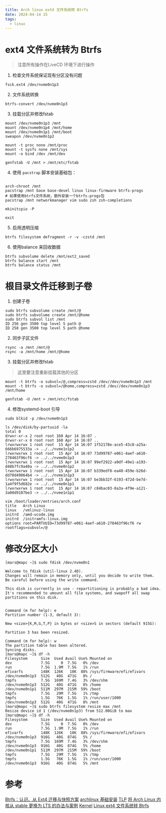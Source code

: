 ```yaml
---
title: Arch linux ext4 文件系统转 Btrfs
date: 2024-04-14 15
tags:
  - linux
---
```

# ext4 文件系统转为 Btrfs

> 注意所有操作在LiveCD 环境下进行操作

1. 检查文件系统保证现有分区没有问题
```Shell
fsck.ext4 /dev/nvme0n1p3
```
2. 文件系统转换
```Shell
btrfs-convert /dev/nvme0n1p3
```
3. 挂载分区并修改fstab
```Shell
mount /dev/nvme0n1p3 /mnt
mount /dev/nvme0n1p4 /mnt/home
mount /dev/nvme0n1p1 /mnt/boot
sweapon /dev/nvme0n1p2

mount -t proc none /mnt/proc
mount -t sysfs none /mnt/sys
mount -o bind /dev /mnt/dev

genfstab -U /mnt > /mnt/etc/fstab

```
4. 使用 `pacstrap` 脚本安装基础包：
```Shell

arch-chroot /mnt 
pacstrap /mnt base base-devel linux linux-firmware btrfs-progs
# 如果使用btrfs文件系统，额外安装一个btrfs-progs包
pacstrap /mnt networkmanager vim sudo zsh zsh-completions

mkinitcpio -P

exit
```
5. 启用透明压缩
```Shell
btrfs filesystem defragment -r -v -czstd /mnt
```
6. 使用balance 来回收数据
```Shell
btrfs subvolume delete /mnt/ext2_saved
btrfs balance start /mnt
btrfs balance status /mnt
```
# 根目录文件迁移到子卷

1. 创建子卷
```Shell
sudo btrfs subvolume create /mnt/@
sudo btrfs subvolume create /mnt/@home
sudo btrfs subvol list /mnt  
ID 256 gen 3500 top level 5 path @  
ID 258 gen 3500 top level 5 path @home
```
2. 同步子区文件
```Shell
rsync -a /mnt /mnt/@
rsync -a /mnt/home /mnt/@home
```
3. 挂载分区并修改fstab
> 这里要注意重新挂载其他的分区
```Shell
mount -t btrfs -o subvol=/@,compress=zstd /dev//dev/nvme0n1p3 /mnt
mount -t btrfs -o subvol=/@home,compress=zstd /dev//dev/nvme0n1p3 /mnt/home

genfstab -U /mnt > /mnt/etc/fstab
```
4. 修改systemd-boot 引导
```Shell
sudo blkid -p /dev/nvme0n1p3  

ls /dev/disk/by-partuuid -la  
total 0  
drwxr-xr-x 2 root root 160 Apr 14 16:07 .  
drwxr-xr-x 8 root root 160 Apr 14 16:07 ..  
lrwxrwxrwx 1 root root  15 Apr 14 16:07 1f52178e-ace5-43c8-a25a-666b6975533a -> ../../nvme1n1p2  
lrwxrwxrwx 1 root root  15 Apr 14 16:07 73d99787-e061-4aef-a610-278463f96cf6 -> ../../nvme0n1p3  
lrwxrwxrwx 1 root root  15 Apr 14 16:07 99ef2922-a9df-49e1-a193-d48b7fc9a40a -> ../../nvme0n1p2  
lrwxrwxrwx 1 root root  15 Apr 14 16:07 b339edf8-ea40-459e-b26d-dd70d49064b4 -> ../../nvme1n1p3  
lrwxrwxrwx 1 root root  15 Apr 14 16:07 be3bb32f-6193-472d-be7d-1a4f9f5d682e -> ../../nvme0n1p1  
lrwxrwxrwx 1 root root  15 Apr 14 16:07 c84bac03-8a3a-4f9e-a121-3a00d9187be3 -> ../../nvme1n1p1

vim /boot/loader/entries/arch.conf    
title   Arch Linux  
linux   /vmlinuz-linux  
initrd  /amd-ucode.img  
initrd  /initramfs-linux.img  
options root=PARTUUID=73d99787-e061-4aef-a610-278463f96cf6 rw rootflags=subvol=/@
```

# 修改分区大小
```Shell
[mars@mapc ~]$ sudo fdisk /dev/nvme0n1                 
  
Welcome to fdisk (util-linux 2.40).  
Changes will remain in memory only, until you decide to write them.  
Be careful before using the write command.  
  
This disk is currently in use - repartitioning is probably a bad idea.  
It's recommended to umount all file systems, and swapoff all swap  
partitions on this disk.  
  
  
Command (m for help): e  
Partition number (1-3, default 3):    
  
New <size>{K,M,G,T,P} in bytes or <size>S in sectors (default 915G):    
  
Partition 3 has been resized.  
  
Command (m for help): w  
The partition table has been altered.  
Syncing disks.
[mars@mapc ~]$ df -h                     
Filesystem      Size  Used Avail Use% Mounted on  
dev             7.5G     0  7.5G   0% /dev  
run             7.5G  1.9M  7.5G   1% /run  
efivarfs        148K  126K   18K  88% /sys/firmware/efi/efivars  
/dev/nvme0n1p3  512G   40G  471G   8% /  
tmpfs           7.5G  169M  7.4G   3% /dev/shm  
/dev/nvme0n1p3  512G   40G  471G   8% /home  
/dev/nvme0n1p1  511M  297M  215M  59% /boot  
tmpfs           7.5G   29M  7.5G   1% /tmp  
tmpfs           1.5G   76K  1.5G   1% /run/user/1000  
/dev/nvme0n1p3  512G   40G  471G   8% /mnt  
[mars@mapc ~]$ sudo btrfs filesystem resize max /mnt  
Resize device id 1 (/dev/nvme0n1p3) from 512.00GiB to max  
[mars@mapc ~]$ df -h                                   
Filesystem      Size  Used Avail Use% Mounted on  
dev             7.5G     0  7.5G   0% /dev  
run             7.5G  1.9M  7.5G   1% /run  
efivarfs        148K  126K   18K  88% /sys/firmware/efi/efivars  
/dev/nvme0n1p3  916G   40G  874G   5% /  
tmpfs           7.5G  169M  7.4G   3% /dev/shm  
/dev/nvme0n1p3  916G   40G  874G   5% /home  
/dev/nvme0n1p1  511M  297M  215M  59% /boot  
tmpfs           7.5G   29M  7.5G   1% /tmp  
tmpfs           1.5G   76K  1.5G   1% /run/user/1000  
/dev/nvme0n1p3  916G   40G  874G   5% /mnt
```

# 参考

[Btrfs：认识、从 Ext4 迁移与快照方案](https://blog.kaaass.net/archives/1748)
[archlinux 基础安装​](https://arch.icekylin.online/guide/rookie/basic-install#archlinux-%E5%9F%BA%E7%A1%80%E5%AE%89%E8%A3%85)
[TLP](https://wiki.archlinux.org/title/TLP)
[将 Arch Linux 内核从 stable 更换为 LTS 的办法与案例](https://zhuanlan.zhihu.com/p/385843857)
[Kernel](https://wiki.archlinux.org/title/Kernel)
[Linux ext4 文件系统转 Btrfs](https://blog.samchu.cn/posts/linux-ext4-to-btrfs/)
